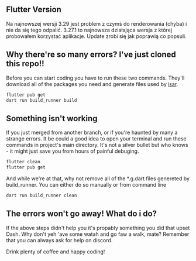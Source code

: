 ## Flutter Version
Na najnowszej wersji 3.29 jest problem z czymś do renderowania (chyba) i nie da się tego odpalić.
3.27.1 to najnowsza działająca wersja z której probowałem korzystać aplikacje.
Update zrobi się jak poprawią co popsuli.

## Why there're so many errors? I've just cloned this repo!!

Before you can start coding you have to run these two commands. They'll download all of the packages you need and generate files used by [isar](https://isar.dev/tutorials/quickstart.html#_3-run-code-generator).

```bash
flutter pub get
dart run build_runner build
```

## Something isn't working

If you just merged from another branch, or if you're haunted by many a strange errors. It be could a good idea to open your terminal and run these commands in project's main directory. It's not a silver bullet but who knows - it might just save you from hours of painful debuging.

```bash
flutter clean
flutter pub get
```

And while we're at that, why not remove all of the *.g.dart files genereted by build_runner. You can either do so manually or from command line

```bash
dart run build_runner clean
```


## The errors won't go away! What do i do?

If the above steps didn't help you it's propably something you did that upset Dash. Why don't yeh 'ave some watah and go faw a walk, mate? Remember that you can always ask for help on discord.


Drink plenty of coffee and happy coding!
